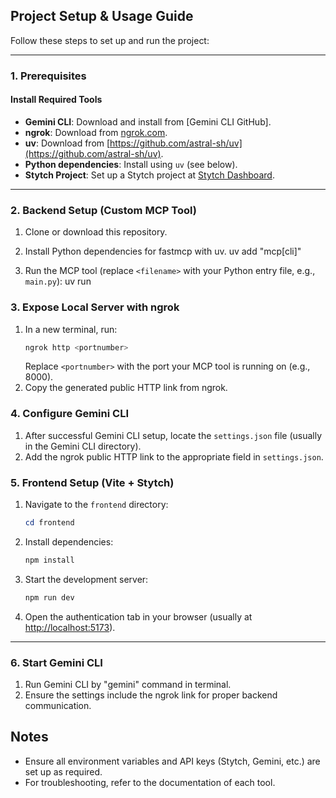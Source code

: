 
## Project Setup & Usage Guide

Follow these steps to set up and run the project:

---

### 1. Prerequisites

#### Install Required Tools

- **Gemini CLI**: Download and install from [Gemini CLI GitHub].
- **ngrok**: Download from [ngrok.com](https://ngrok.com/download).
- **uv**: Download from [https://github.com/astral-sh/uv](https://github.com/astral-sh/uv).
- **Python dependencies**: Install using `uv` (see below).
- **Stytch Project**: Set up a Stytch project at [Stytch Dashboard](https://stytch.com/dashboard).

---

### 2. Backend Setup (Custom MCP Tool)

1. Clone or download this repository.
2. Install Python dependencies for fastmcp with uv.
    uv add "mcp[cli]"

3. Run the MCP tool (replace `<filename>` with your Python entry file, e.g., `main.py`):
	uv run <filename>

### 3. Expose Local Server with ngrok

1. In a new terminal, run:
	```powershell
	ngrok http <portnumber>
	```
	Replace `<portnumber>` with the port your MCP tool is running on (e.g., 8000).
2. Copy the generated public HTTP link from ngrok.


### 4. Configure Gemini CLI

1. After successful Gemini CLI setup, locate the `settings.json` file (usually in the Gemini CLI directory).
2. Add the ngrok public HTTP link to the appropriate field in `settings.json`.


### 5. Frontend Setup (Vite + Stytch)

1. Navigate to the `frontend` directory:
	```powershell
	cd frontend
	```
2. Install dependencies:
	```powershell
	npm install
	```
3. Start the development server:
	```powershell
	npm run dev
	```
4. Open the authentication tab in your browser (usually at [http://localhost:5173](http://localhost:5173)).

---

### 6. Start Gemini CLI

1. Run Gemini CLI by "gemini" command in terminal.
2. Ensure the settings include the ngrok link for proper backend communication.


## Notes

- Ensure all environment variables and API keys (Stytch, Gemini, etc.) are set up as required.
- For troubleshooting, refer to the documentation of each tool.


